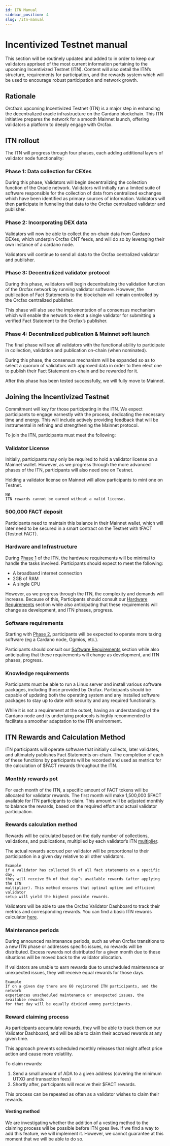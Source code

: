 ```yaml
---
id: ITN Manual
sidebar_position: 4
slug: /itn-manual
---
```


# Incentivized Testnet manual

This section will be routinely updated and added to in order to keep our
validators apprised of the most current information pertaining to the upcoming
Incentivized Testnet (ITN). Content will also detail the ITN’s structure,
requirements for participation, and the rewards system which will be used to
encourage robust participation and network growth.

## Rationale

Orcfax’s upcoming Incentivized Testnet (ITN) is a major step in enhancing the
decentralized oracle infrastructure on the Cardano blockchain. This ITN
initiative prepares the network for a smooth Mainnet launch, offering validators
a platform to deeply engage with Orcfax.

## ITN rollout

The ITN will progress through four phases, each adding additional layers of
validator node functionality:

### Phase 1: Data collection for CEXes

During this phase, Validators will begin decentralizing the collection function
of the Oracle network. Validators will initially run a limited suite of software
responsible for the collection of data from centralized exchanges which have
been identified as primary sources of information. Validators will then
participate in funneling that data to the Orcfax centralized validator and
publisher.

### Phase 2: Incorporating DEX data

Validators will now be able to collect the on-chain data from Cardano DEXes,
which underpin Orcfax CNT feeds, and will do so by leveraging their own instance
of a cardano node.

Validators will continue to send all data to the Orcfax centralized validator
and publisher.

### Phase 3: Decentralized validator protocol

During this phase, validators will begin decentralizing the validation function
of the Orcfax network by running validator software. However, the publication of
Fact Statements to the blockchain will remain controlled by the Orcfax
centralized publisher.

This phase will also see the implementation of a consensus mechanism which will
enable the network to elect a single validator for submitting a verified Fact
Statement to the Orcfax’s publisher.

### Phase 4: Decentralized publication & Mainnet soft launch

The final phase will see all validators with the functional ability to
participate in collection, validation and publication on-chain (when nominated).

During this phase, the consensus mechanism will be expanded so as to select a
quorum of validators with approved data in order to then elect one to publish
their Fact Statement on-chain and be rewarded for it.

After this phase has been tested successfully, we will fully move to Mainnet.

## Joining the Incentivized Testnet

Commitment will key for those participating in the ITN. We expect participants
to engage earnestly with the process, dedicating the necessary time and energy.
This will include actively providing feedback that will be instrumental in
refining and strengthening the Mainnet protocol.

To join the ITN, participants must meet the following:

### Validator License

Initially, participants may only be required to hold a validator license on a
Mainnet wallet. However, as we progress through the more advanced phases of the
ITN, participants will also need one on Testnet.

Holding a validator license on Mainnet will allow participants to mint one on
Testnet.

```text
NB
ITN rewards cannot be earned without a valid license.
```

### 500,000 FACT deposit

Participants need to maintain this balance in their Mainnet wallet, which will
later need to be secured in a smart contract on the Testnet with tFACT
(Testnet FACT).

### Hardware and Infrastructure

During [Phase 1](#phase-1-data-collection-for-cexes) of the ITN, the hardware
requirements will be minimal to handle the tasks involved. Participants should
expect to meet the following:

* A broadband internet connection
* 2GB of RAM
* A single CPU

However, as we progress through the ITN, the complexity and demands will
increase. Because of this, Participants should consult our
[Hardware Requirements](technical-requirements#hardware) section while also
anticipating that these requirements will change as development, and ITN phases,
progress.

### Software requirements

Starting with [Phase 2](#phase-2-incorporating-dex-data), participants will be
expected to operate more taxing software (eg a Cardano node, Ogmios, etc.).

Participants should consult our
[Software Requirements](technical-requirements#software) section while also
anticipating that these requirements will change as development, and ITN phases,
progress.

### Knowledge requirements

Participants must be able to run a Linux server and install
various software packages, including those provided by Orcfax.
Participants should be capable of updating both the operating system and any
installed software packages to stay up to date with security and any required functionality.

While it is not a requirement at the outset, having an understanding of the
Cardano node and its underlying protocols is highly recommended to facilitate a
smoother adaptation to the ITN environment.

## ITN Rewards and Calculation Method

ITN participants will operate software that initially collects, later validates,
and ultimately publishes Fact Statements on-chain. The completion of each of
these functions by participants will be recorded and used as metrics for the
calculation of $FACT rewards throughout the ITN.

### Monthly rewards pot

For each month of the ITN, a specific amount of FACT tokens will be allocated
for validator rewards. The first month will make 1,500,000 $FACT available for
ITN participants to claim. This amount will be adjusted monthly to balance the
rewards, based on the required effort and actual validator participation.

### Rewards calculation method

Rewards will be calculated based on the daily number of collections,
validations, and publications, multiplied by each validator’s ITN
[multiplier](https://status.orcfax.io/validators).

The actual rewards accrued per validator will be proportional to their
participation in a given day relative to all other validators.

```text
Example
if a validator has collected 5% of all fact statements on a specific day,
they will receive 5% of that day’s available rewards (after applying the ITN
multiplier). This method ensures that optimal uptime and efficient validator
setup will yield the highest possible rewards.
```

Validators will be able to use the Orcfax Validator Dashboard to track their
metrics and corresponding rewards. You can find a basic ITN rewards calculator
[here][calc-1].

[calc-1]: https://docs.google.com/spreadsheets/d/1aH4Zwtn8KUTtrdzBBZFK1_Kulb7_a4uJGjzLhmPTLFc/edit?source=post_page-----9bc1506da743--------------------------------&gid=1978771855#gid=1978771855

### Maintenance periods

During announced maintenance periods, such as when Orcfax transitions to a new
ITN phase or addresses specific issues, no rewards will be distributed. Excess
rewards not distributed for a given month due to these situations will be moved
back to the validator allocation.

If validators are unable to earn rewards due to unscheduled maintenance or
unexpected issues, they will receive equal rewards for those days.

```text
Example
If on a given day there are 60 registered ITN participants, and the network
experiences unscheduled maintenance or unexpected issues, the available rewards
for that day will be equally divided among participants.
```

### Reward claiming process

As participants accumulate rewards, they will be able to track them on our
Validator Dashboard, and will be able to claim their accrued rewards at any
given time.

This approach prevents scheduled monthly releases that might affect price action
and cause more volatility.

To claim rewards:

1. Send a small amount of ADA to a given address (covering the minimum UTXO and
transaction fees)
1. Shortly after, participants will receive their $FACT rewards.

This process can be repeated as often as a validator wishes to claim their
rewards.

#### Vesting method

We are investigating whether the addition of a vesting method to the claiming
process will be possible before ITN goes live. If we find a way to add this
feature, we will implement it. However, we cannot guarantee at this moment that
we will be able to do so.
